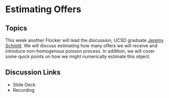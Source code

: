 # Estimating Offers

## Topics

This week another Flocker will lead the discussion, UCSD graduate [Jeremy Schmitt](https://mathweb.ucsd.edu/~j2schmit). 
We will discuss estimating how many offers we will receive and introduce non-homogenous poisson process. In addition, we 
will cover some quick points on how we might numerically estimate this object.

## Discussion Links
* Slide Deck
* Recording


